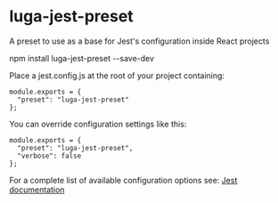 # luga-jest-preset
A preset to use as a base for Jest's configuration inside React projects

npm install luga-jest-preset --save-dev

Place a jest.config.js at the root of your project containing:

```
module.exports = {
  "preset": "luga-jest-preset"
};
```

You can override configuration settings like this:

```
module.exports = {
  "preset": "luga-jest-preset",
  "verbose": false
};
```

For a complete list of available configuration options see:
[Jest documentation](https://jestjs.io/docs/en/configuration.html)
